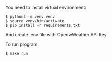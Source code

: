 You need to install virtual environment:
```
$ python3 -m venv venv
$ source venv/bin/activate
$ pip install -r requirements.txt
```

And create .env file with OpenwWeather API Key

To run program:
```
$ make run
```
